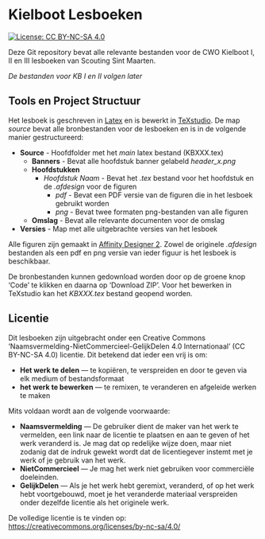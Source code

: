 # Kielboot Lesboeken
[![License: CC BY-NC-SA 4.0](https://img.shields.io/badge/License-CC%20BY--NC--SA%204.0-lightgrey.svg)](https://creativecommons.org/licenses/by-nc-sa/4.0/)

Deze Git repository bevat alle relevante bestanden voor de CWO Kielboot I, II en III lesboeken van Scouting Sint Maarten. 

*De bestanden voor KB I en II volgen later*

## Tools en Project Structuur
Het lesboek is geschreven in [Latex](https://nl.wikipedia.org/wiki/LaTeX) en is bewerkt in [TeXstudio](https://www.texstudio.org/). De map *source* bevat alle bronbestanden voor de lesboeken en is in de volgende manier gestructureerd:

- **Source** - Hoofdfolder met het *main* latex bestand (KBXXX.tex)
	- **Banners** - Bevat alle hoofdstuk banner gelabeld *header_x.png*
	- **Hoofdstukken**
		- *Hoofdstuk Naam* - Bevat het *.tex* bestand voor het hoofdstuk en de *.afdesign* voor de figuren
			- *pdf* - Bevat een PDF versie van de figuren die in het lesboek gebruikt worden
			- *png* - Bevat twee formaten png-bestanden van alle figuren
	- **Omslag** - Bevat alle relevante documenten voor de omslag
- **Versies** - Map met alle uitgebrachte versies van het lesboek

Alle figuren zijn gemaakt in [Affinity Designer 2](affinity.serif.com). Zowel de originele *.afdesign* bestanden als een pdf en png versie van ieder figuur is het lesboek is beschikbaar.

De bronbestanden kunnen gedownload worden door op de groene knop ‘Code’ te klikken en daarna op ‘Download ZIP’. Voor het bewerken in TeXstudio kan het *KBXXX.tex* bestand geopend worden.

## Licentie
Dit lesboeken zijn uitgebracht onder een Creative Commons  ‘Naamsvermelding-NietCommercieel-GelijkDelen 4.0 Internationaal’ (CC BY-NC-SA 4.0) licentie. Dit betekend dat ieder een vrij is om:
- **Het werk te delen** — te kopiëren, te verspreiden en door te geven via elk medium of bestandsformaat 
- **het werk te bewerken** — te remixen, te veranderen en afgeleide werken te maken

Mits voldaan wordt aan de volgende voorwaarde:
- **Naamsvermelding** — De gebruiker dient de maker van het werk te vermelden, een link naar de licentie te plaatsen en aan te geven of het werk veranderd is. Je mag dat op redelijke wijze doen, maar niet zodanig dat de indruk gewekt wordt dat de licentiegever instemt met je werk of je gebruik van het werk.
- **NietCommercieel** — Je mag het werk niet gebruiken voor commerciële doeleinden.
- **GelijkDelen** — Als je het werk hebt geremixt, veranderd, of op het werk hebt voortgebouwd, moet je het veranderde materiaal verspreiden onder dezelfde licentie als het originele werk.

De volledige licentie is te vinden op: https://creativecommons.org/licenses/by-nc-sa/4.0/
